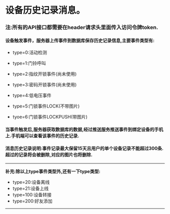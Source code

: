 # 设备历史记录消息。

### 注:所有的API接口都需要在header请求头里面传入访问令牌token.

#### 设备触发事件，服务器上传事件到数据库保存历史记录信息,主要事件类型有:

* type=0:活动检测

* type=1:门铃呼叫

* type=2:指纹开锁事件\(尚未使用\)

* type=3:密码开锁事件\(尚未使用\)

* type=4:低电压事件

* type=5:门锁事件LOCK\(不带图片\)

* tyoe=6:门锁事件LOCKPUSH\(带图片\)

#### 当事件触发后,服务器获取数据库的数据,经过推送服务推送事件到绑定设备的手机上.手机端可以查看该事件的历史记录.

#### 消息历史记录说明:事件记录最大保留15天且用户的单个设备记录不能超过300条.超过的记录将会被删除,对应的图片也将删除.

---

**补充:除以上type事件类型外,还有一下type类型:**

* type=20:设备离线
* type=21:设备上线
* type=100:设备转接
* type=200:好友添加

---

